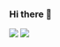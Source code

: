 ### Hi there 👋

![](https://komarev.com/ghpvc/?username=HakanBayazitHabes&color=blueviolet&style=flat-square)
[![](https://visitcount.itsvg.in/api?id=SeydaBalci&label=Viewers&color=12&icon=3&pretty=true)](https://visitcount.itsvg.in)
<!--
**HakanBayazitHabes/HakanBayazitHabes** is a ✨ _special_ ✨ repository because its `README.md` (this file) appears on your GitHub profile.

Here are some ideas to get you started:

- 🔭 I’m currently working on ...
- 🌱 I’m currently learning ...
- 👯 I’m looking to collaborate on ...
- 🤔 I’m looking for help with ...
- 💬 Ask me about ...
- 📫 How to reach me: ...
- 😄 Pronouns: ...
- ⚡ Fun fact: ...
-->
